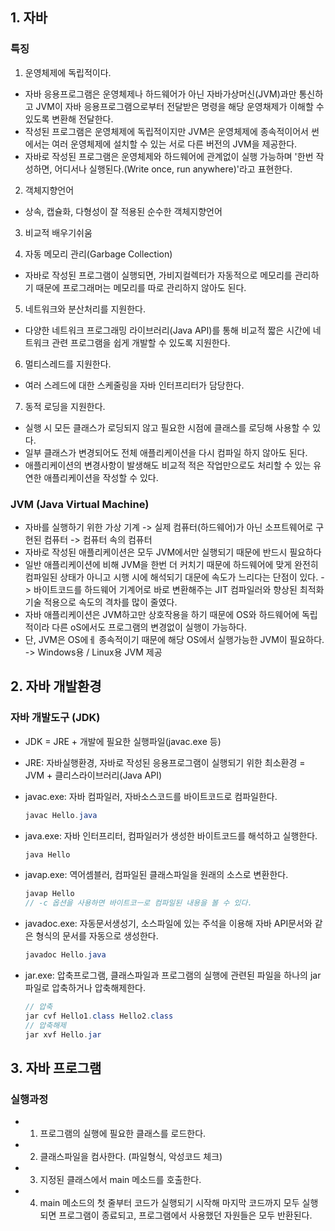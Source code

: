 ## 1. 자바

### 특징

1. 운영체제에 독립적이다.
- 자바 응용프로그램은 운영체제나 하드웨어가 아닌 자바가상머신(JVM)과만 통신하고 JVM이 자바 응용프로그램으로부터 전달받은 명령을 해당 운영채제가 이해할 수 있도록 변환해 전달한다.
- 작성된 프로그램은 운영체제에 독립적이지만 JVM은 운영체제에 종속적이어서 썬에서는 여러 운영체제에 설치할 수 있는 서로 다른 버전의 JVM을 제공한다.
- 자바로 작성된 프로그램은 운영체제와 하드웨어에 관계없이 실행 가능하며 '한번 작성하면, 어디서나 실행된다.(Write once, run anywhere)'라고 표현한다.

2. 객체지향언어
- 상속, 캡슐화, 다형성이 잘 적용된 순수한 객체지향언어

3. 비교적 배우기쉬움

4. 자동 메모리 관리(Garbage Collection)
- 자바로 작성된 프로그램이 실행되면, 가비지컬렉터가 자동적으로 메모리를 관리하기 때문에 프로그래머는 메모리를 따로 관리하지 않아도 된다.

5. 네트워크와 분산처리를 지원한다.
- 다양한 네트워크 프로그래밍 라이브러리(Java API)를 통해 비교적 짧은 시간에 네트워크 관련 프로그램을 쉽게 개발할 수 있도록 지원한다.

6. 멀티스레드를 지원한다.
- 여러 스레드에 대한 스케줄링을 자바 인터프리터가 담당한다.

7. 동적 로딩을 지원한다.
- 실행 시 모든 클래스가 로딩되지 않고 필요한 시점에 클래스를 로딩해 사용할 수 있다.
- 일부 클래스가 변경되어도 전체 애플리케이션을 다시 컴파일 하지 않아도 된다.
- 애플리케이션의 변경사항이 발생해도 비교적 적은 작업만으로도 처리할 수 있는 유연한 애플리케이션을 작성할 수 있다.

### JVM (Java Virtual Machine)
- 자바를 실행하기 위한 가상 기계 -> 실제 컴퓨터(하드웨어)가 아닌 소프트웨어로 구현된 컴퓨터 -> 컴퓨터 속의 컴퓨터
- 자바로 작성된 애플리케이션은 모두 JVM에서만 실행되기 때문에 반드시 필요하다
- 일반 애플리케이션에 비해 JVM을 한번 더 커치기 때문에 하드웨어에 맞게 완전히 컴파일된 상태가 아니고 시행 시에 해석되기 대문에 속도가 느리다는 단점이 있다. -> 바이트코드를 하드웨어 기계어로 바로 변환해주는 JIT 컴파일러와 향상된 최적화 기술 적용으로 속도의 격차를 많이 줄였다.
- 자바 애플리케이션은 JVM하고만 상호작용을 하기 때문에 OS와 하드웨어에 독립적이라 다른 oS에서도 프로그램의 변경없이 실행이 가능하다.
- 단, JVM은 OS에ㅔ 종속적이기 때문에 해당 OS에서 실행가능한 JVM이 필요하다. -> Windows용 / Linux용 JVM 제공

## 2. 자바 개발환경

### 자바 개발도구 (JDK)
- JDK = JRE + 개발에 필요한 실행파일(javac.exe 등)
- JRE: 자바실행환경, 자바로 작성된 응용프로그램이 실행되기 위한 최소환경 = JVM + 클리스라이브러리(Java API)

- javac.exe: 자바 컴파일러, 자바소스코드를 바이트코드로 컴파일한다.
    ```java
    javac Hello.java
    ```
- java.exe: 자바 인터프리터, 컴파일러가 생성한 바이트코드를 해석하고 실행한다.
    ```java
    java Hello
    ```
- javap.exe: 역어셈블러, 컴파일된 클래스파일을 원래의 소스로 변환한다.
    ```java
    javap Hello
    // -c 옵션을 사용하면 바이트코ㅡ로 컴파일된 내용을 볼 수 있다.
    ```
- javadoc.exe: 자동문서생성기, 소스파일에 있는 주석을 이용해 자바 API문서와 같은 형식의 문서를 자동으로 생성한다.
    ```java
    javadoc Hello.java
    ```
- jar.exe: 압축프로그램, 클래스파일과 프로그램의 실행에 관련된 파일을 하나의 jar파일로 압축하거나 압축해제한다.
    ```java
    // 압축
    jar cvf Hello1.class Hello2.class
    // 압축해제
    jar xvf Hello.jar
    ```
 
 ## 3. 자바 프로그램

 ### 실행과정
 - 1. 프로그램의 실행에 필요한 클래스를 로드한다.
 - 2. 클래스파일을 컴사한다. (파일형식, 악성코드 체크)
 - 3. 지정된 클래스에서 main 메소드를 호출한다.
 - 4. main 메소드의 첫 줄부터 코드가 실행되기 시작해 마지막 코드까지 모두 실행되면 프로그램이 종료되고, 프로그램에서 사용했던 자원들은 모두 반환된다.
 